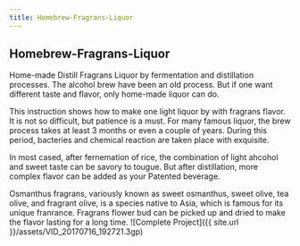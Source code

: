 ```yaml
---
title: Homebrew-Fragrans-Liquor
---
```



## Homebrew-Fragrans-Liquor

Home-made Distill Fragrans Liquor by fermentation and distillation processes. The alcohol brew have been an old process. But if one want different taste and flavor, only home-made liquor can do.

This instruction shows how to make one light liquor by with
fragrans flavor. It is not so difficult, but patience is a must. For many famous liquor, the brew process takes at least 3 months or even a couple of years. During this period, bacteries and chemical reaction are taken place with exquisite.

In most cased, after fernemation of rice, the combination of light ahcohol and sweet taste can be savory to tougue. But after distillation, more complex flavor can be added as your Patented beverage.

Osmanthus fragrans, variously known as sweet osmanthus, sweet olive, tea olive, and fragrant olive, is a species native to Asia, which is famous for its unique franrance. Fragrans flower bud can be picked up and dried to make the flavor lasting for a long time.
![Complete Project]({{ site.url }}/assets/VID_20170716_192721.3gp)
